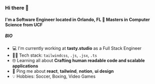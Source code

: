 ### Hi there 👋

#### I'm a Software Engineer located in Orlando, FL 📍 Masters in Computer Science from UCF

##### BIO

- 💻 I'm currently working at **tasty.studio** as a Full Stack Engineer
- 👨‍💻 Tech stack: `tailwindcss`, `.js`, `.jsx`, `.ts`
- 🤓 Learning all about **Crafting human readable code and scalable applications**
- 💬 Ping me about **react**, **tailwind**, **notion**, **ui design**
- 💡 Hobbies: Soccer, Boxing, Video Games
